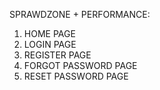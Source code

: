SPRAWDZONE + PERFORMANCE:

1. HOME PAGE
2. LOGIN PAGE
3. REGISTER PAGE
4. FORGOT PASSWORD PAGE
5. RESET PASSWORD PAGE
